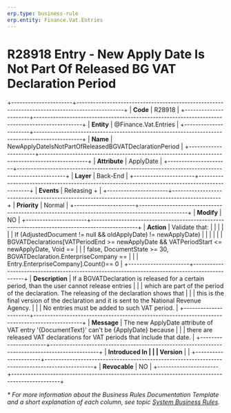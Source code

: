 ```yaml
---
erp.type: business-rule
erp.entity: Finance.Vat.Entries
---
```


# R28918 Entry - New Apply Date Is Not Part Of Released BG VAT Declaration Period
+----------------------+-----------------------------------------------------------------------------------------------+
| **Code**             | R28918                                                                                        |
+----------------------+-----------------------------------------------------------------------------------------------+
| **Entity**           | @Finance.Vat.Entries                                                                          |
+----------------------+-----------------------------------------------------------------------------------------------+
| **Name**             | NewApplyDateIsNotPartOfReleasedBGVATDeclarationPeriod                                         |
+----------------------+-----------------------------------------------------------------------------------------------+
| **Attribute**        | ApplyDate                                                                                     |
+----------------------+-----------------------------------------------------------------------------------------------+
| **Layer**            | Back-End                                                                                      |
+----------------------+-----------------------------------------------------------------------------------------------+
| **Events**           | Releasing +                                                                                   |
+----------------------+-----------------------------------------------------------------------------------------------+
| **Priority**         | Normal                                                                                        |
+----------------------+-----------------------------------------------------------------------------------------------+
| **Modify**           | NO                                                                                            |
+----------------------+-----------------------------------------------------------------------------------------------+
| **Action**           | Validate that:                                                                                |
|                      |                                                                                               |
|                      | If (AdjustedDocument != null && oldApplyDate) != newApplyDate)                                |
|                      |                                                                                               |
|                      | BGVATDeclarations\[VATPeriodEnd \>= newApplyDate && VATPeriodStart \<= newApplyDate, Void ==  |
|                      | false, DocumentState \>= 30, BGVATDeclaration.EnterpriseCompany ==                            |
|                      | Entry.EnterpriseCompany\].Count()== 0                                                         |
+----------------------+-----------------------------------------------------------------------------------------------+
| **Description**      | If a BGVATDeclaration is released for a certain period, than the user cannot release entries  |
|                      | which are part of the period of the declaration. The releasing of the declaration shows that  |
|                      | this is the final version of the declaration and it is sent to the National Revenue Agency.   |
|                      | No entries must be added to such VAT period.                                                  |
+----------------------+-----------------------------------------------------------------------------------------------+
| **Message**          | The new ApplyDate attribute of VAT entry \'{DocumentText}\' can\'t be {ApplyDate} because     |
|                      | there are released VAT declarations for VAT periods that include that date.                   |
+----------------------+-----------------------------------------------------------------------------------------------+
| **Introduced In      |                                                                                               |
| Version**            |                                                                                               |
+----------------------+-----------------------------------------------------------------------------------------------+
| **Revocable**        | NO                                                                                            |
+----------------------+-----------------------------------------------------------------------------------------------+

*\* For more information about the Business Rules Documentation Template and a short explanation of each column, see
topic [System Business Rules](../templates/template-description-system-business-rules.md).*
